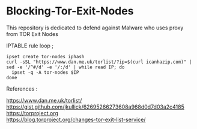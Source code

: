 # Blocking-Tor-Exit-Nodes
This repository is dedicated to defend against Malware who uses proxy from TOR Exit Nodes

IPTABLE rule loop ; 
```
ipset create tor-nodes iphash
curl -sSL "https://www.dan.me.uk/torlist/?ip=$(curl icanhazip.com)" |  sed -e '/^#/d' -e '/:/d' | while read IP; do
  ipset -q -A tor-nodes $IP
done
```

References :

https://www.dan.me.uk/torlist/<br>
https://gist.github.com/jkullick/62695266273608a968d0d7d03a2c4185<br>
https://torproject.org<br>
https://blog.torproject.org/changes-tor-exit-list-service/<br>
